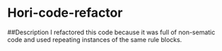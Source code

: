 # Hori-code-refactor

##Description
I refactored this code because it was full of non-sematic code and used repeating instances of the same rule blocks.
